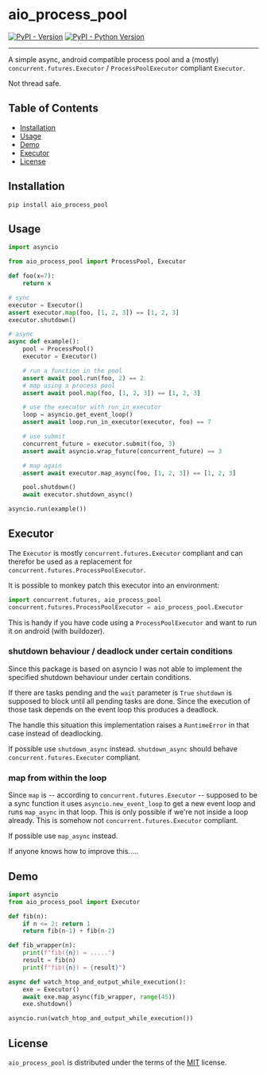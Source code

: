 # aio_process_pool

[![PyPI - Version](https://img.shields.io/pypi/v/aio_process_pool.svg)](https://pypi.org/project/aio_process_pool)
[![PyPI - Python Version](https://img.shields.io/pypi/pyversions/aio_process_pool.svg)](https://pypi.org/project/aio_process_pool)

-----

A simple async, android compatible process pool and a (mostly) `concurrent.futures.Executor` / `ProcessPoolExecutor` compliant `Executor`.

Not thread safe.

## Table of Contents

- [Installation](#installation)
- [Usage](#usage)
- [Demo](#demo)
- [Executor](#executor)
- [License](#license)

## Installation

```console
pip install aio_process_pool
```

## Usage

```python
import asyncio

from aio_process_pool import ProcessPool, Executor

def foo(x=7):
    return x

# sync
executor = Executor()
assert executor.map(foo, [1, 2, 3]) == [1, 2, 3]
executor.shutdown()

# async
async def example():
    pool = ProcessPool()
    executor = Executor()

    # run a function in the pool
    assert await pool.run(foo, 2) == 2
    # map using a process pool
    assert await pool.map(foo, [1, 2, 3]) == [1, 2, 3]

    # use the executor with run_in_executor
    loop = asyncio.get_event_loop()
    assert await loop.run_in_executor(executor, foo) == 7

    # use submit
    concurrent_future = executor.submit(foo, 3)
    assert await asyncio.wrap_future(concurrent_future) == 3

    # map again
    assert await executor.map_async(foo, [1, 2, 3]) == [1, 2, 3]

    pool.shutdown()
    await executor.shutdown_async()

asyncio.run(example())
```

## Executor

The `Executor` is mostly `concurrent.futures.Executor` compliant and can therefor be used as a replacement for `concurrent.futures.ProcessPoolExecutor`.

It is possible to monkey patch this executor into an environment:

```python
import concurrent.futures, aio_process_pool
concurrent.futures.ProcessPoolExecutor = aio_process_pool.Executor
```

This is handy if you have code using a `ProcessPoolExecutor` and want to run it on android (with buildozer).

### shutdown behaviour / deadlock under certain conditions

Since this package is based on asyncio I was not able to implement the specified shutdown behaviour under certain conditions.

If there are tasks pending and the `wait` parameter is `True` `shutdown` is supposed to block until all pending tasks are done. Since the execution of those task depends on the event loop this produces a deadlock.

The handle this situation this implementation raises a `RuntimeError` in that case instead of deadlocking.

If possible use `shutdown_async` instead. `shutdown_async` should behave `concurrent.futures.Executor` compliant.


### map from within the loop

Since `map` is -- according to `concurrent.futures.Executor` -- supposed to be a sync function it uses `asyncio.new_event_loop` to get a new event loop and runs `map_async` in that loop. This is only possible if we're not inside a loop already. This is somehow not `concurrent.futures.Executor` compliant.

If possible use `map_async` instead.

If anyone knows how to improve this.....

## Demo

```python
import asyncio
from aio_process_pool import Executor

def fib(n):
    if n <= 2: return 1
    return fib(n-1) + fib(n-2)

def fib_wrapper(n):
    print(f"fib({n}) = .....")
    result = fib(n)
    print(f"fib({n}) = {result}")

async def watch_htop_and_output_while_execution():
    exe = Executor()
    await exe.map_async(fib_wrapper, range(45))
    exe.shutdown()

asyncio.run(watch_htop_and_output_while_execution())
```

## License

`aio_process_pool` is distributed under the terms of the [MIT](https://spdx.org/licenses/MIT.html) license.
